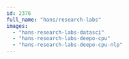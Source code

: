 ```yaml
---
id: 2376
full_name: "hans/research-labs"
images: 
  - "hans-research-labs-datasci"
  - "hans-research-labs-deepo-cpu"
  - "hans-research-labs-deepo-cpu-nlp"
---
```

